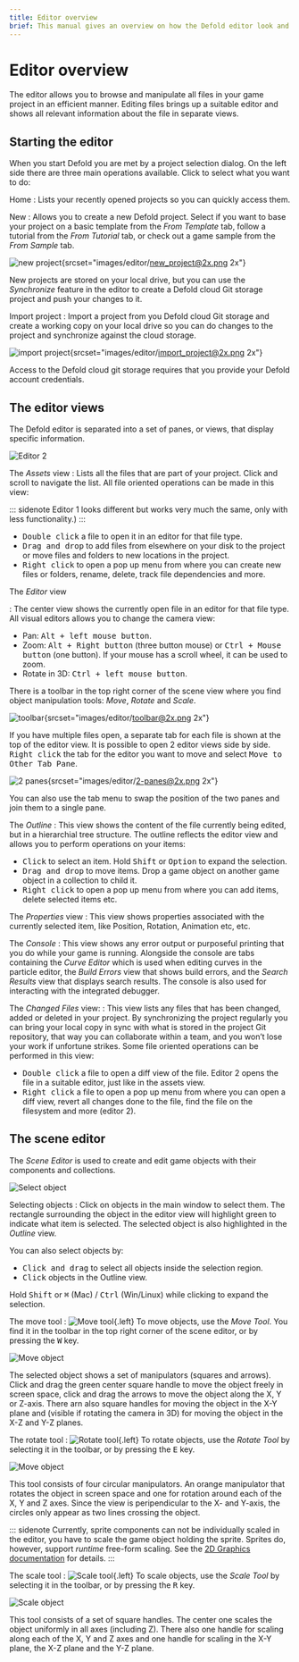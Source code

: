 ```yaml
---
title: Editor overview
brief: This manual gives an overview on how the Defold editor look and works, and how to navigate in it.
---
```


# Editor overview

The editor allows you to browse and manipulate all files in your game project in an efficient manner. Editing files brings up a suitable editor and shows all relevant information about the file in separate views.

## Starting the editor

When you start Defold you are met by a project selection dialog. On the left side there are three main operations available. Click to select what you want to do:

Home
: Lists your recently opened projects so you can quickly access them.

New
: Allows you to create a new Defold project. Select if you want to base your project on a basic template from the *From Template* tab, follow a tutorial from the *From Tutorial* tab, or check out a game sample from the *From Sample* tab.

  ![new project](images/editor/new_project.png){srcset="images/editor/new_project@2x.png 2x"}

  New projects are stored on your local drive, but you can use the *Synchronize* feature in the editor to create a Defold cloud Git storage project and push your changes to it.

Import project
: Import a project from you Defold cloud Git storage and create a working copy on your local drive so you can do changes to the project and synchronize against the cloud storage.

  ![import project](images/editor/import_project.png){srcset="images/editor/import_project@2x.png 2x"}

  Access to the Defold cloud git storage requires that you provide your Defold account credentials.


## The editor views

The Defold editor is separated into a set of panes, or views, that display specific information.

![Editor 2](images/editor/editor2_overview.png)

The *Assets* view
: Lists all the files that are part of your project. Click and scroll to navigate the list. All file oriented operations can be made in this view:

::: sidenote
Editor 1 looks different but works very much the same, only with less functionality.)
:::

   - <kbd>Double click</kbd> a file to open it in an editor for that file type.
   - <kbd>Drag and drop</kbd> to add files from elsewhere on your disk to the project or move files and folders to new locations in the project.
   - <kbd>Right click</kbd> to open a pop up menu from where you can create new files or folders, rename, delete, track file dependencies and more.

The *Editor* view

: The center view shows the currently open file in an editor for that file type. All visual editors allows you to change the camera view:

- Pan: <kbd>Alt + left mouse button</kbd>.
- Zoom: <kbd>Alt + Right button</kbd> (three button mouse) or <kbd>Ctrl + Mouse button</kbd> (one button). If your mouse has a scroll wheel, it can be used to zoom.
- Rotate in 3D: <kbd>Ctrl + left mouse button</kbd>.

There is a toolbar in the top right corner of the scene view where you find object manipulation tools: *Move*, *Rotate* and *Scale*.

![toolbar](images/editor/toolbar.png){srcset="images/editor/toolbar@2x.png 2x"}

If you have multiple files open, a separate tab for each file is shown at the top of the editor view. It is possible to open 2 editor views side by side. <kbd>Right click</kbd> the tab for the editor you want to move and select <kbd>Move to Other Tab Pane</kbd>.

![2 panes](images/editor/2-panes.png){srcset="images/editor/2-panes@2x.png 2x"}

You can also use the tab menu to swap the position of the two panes and join them to a single pane.

The *Outline*
: This view shows the content of the file currently being edited, but in a hierarchial tree structure. The outline reflects the editor view and allows you to perform operations on your items:
   - <kbd>Click</kbd> to select an item. Hold <kbd>Shift</kbd> or <kbd>Option</kbd> to expand the selection.
   - <kbd>Drag and drop</kbd> to move items. Drop a game object on another game object in a collection to child it.
   - <kbd>Right click</kbd> to open a pop up menu from where you can add items, delete selected items etc.

The *Properties* view
: This view shows properties associated with the currently selected item, like Position, Rotation, Animation etc, etc.

The *Console*
: This view shows any error output or purposeful printing that you do while your game is running. Alongside the console are tabs containing the *Curve Editor* which is used when editing curves in the particle editor, the *Build Errors* view that shows build errors, and the *Search Results* view that displays search results. The console is also used for interacting with the integrated debugger.

The *Changed Files* view:
: This view lists any files that has been changed, added or deleted in your project. By synchronizing the project regularly you can bring your local copy in sync with what is stored in the project Git repository, that way you can collaborate within a team, and you won’t lose your work if unfortune strikes. Some file oriented operations can be performed in this view:

   - <kbd>Double click</kbd> a file to open a diff view of the file. Editor 2 opens the file in a suitable editor, just like in the assets view.
   - <kbd>Right click</kbd> a file to open a pop up menu from where you can open a diff view, revert all changes done to the file, find the file on the filesystem and more (editor 2).

## The scene editor

The *Scene Editor* is used to create and edit game objects with their components and collections.

![Select object](images/editor/select.jpg)

Selecting objects
: Click on objects in the main window to select them. The rectangle surrounding the object in the editor view will highlight green to indicate what item is selected. The selected object is also highlighted in the *Outline* view.

  You can also select objects by:

  - <kbd>Click and drag</kbd> to select all objects inside the selection region.
  - <kbd>Click</kbd> objects in the Outline view.

  Hold <kbd>Shift</kbd> or <kbd>⌘</kbd> (Mac) / <kbd>Ctrl</kbd> (Win/Linux) while clicking to expand the selection.

The move tool
: ![Move tool](images/editor/icon_move.png){.left}
  To move objects, use the *Move Tool*. You find it in the toolbar in the top right corner of the scene editor, or by pressing the <kbd>W</kbd> key.

  ![Move object](images/editor/move.jpg)

  The selected object shows a set of manipulators (squares and arrows). Click and drag the green center square handle to move the object freely in screen space, click and drag the arrows to move the object along the X, Y or Z-axis. There arn also square handles for moving the object in the X-Y plane and (visible if rotating the camera in 3D) for moving the object in the X-Z and Y-Z planes.

The rotate tool
: ![Rotate tool](images/editor/icon_rotate.png){.left}
  To rotate objects, use the *Rotate Tool* by selecting it in the toolbar, or by pressing the <kbd>E</kbd> key.

  ![Move object](images/editor/rotate.jpg)

  This tool consists of four circular manipulators. An orange manipulator that rotates the object in screen space and one for rotation around each of the X, Y and Z axes. Since the view is peripendicular to the X- and Y-axis, the circles only appear as two lines crossing the object.

::: sidenote
Currently, sprite components can not be individually scaled in the editor, you have to scale the game object holding the sprite. Sprites do, however, support *runtime* free-form scaling. See the [2D Graphics documentation](/manuals/2dgraphics/) for details.
:::

The scale tool
: ![Scale tool](images/editor/icon_scale.png){.left}
  To scale objects, use the *Scale Tool* by selecting it in the toolbar, or by pressing the <kbd>R</kbd> key.

  ![Scale object](images/editor/scale.jpg)

  This tool consists of a set of square handles. The center one scales the object uniformly in all axes (including Z). There also one handle for scaling along each of the X, Y and Z axes and one handle for scaling in the X-Y plane, the X-Z plane and the Y-Z plane.

